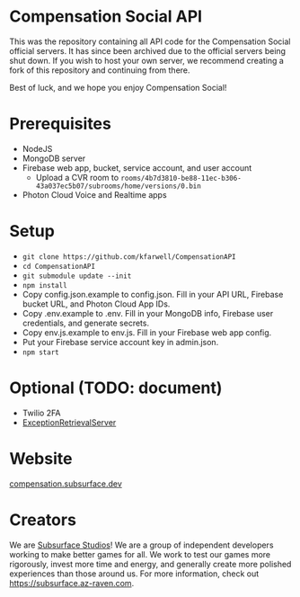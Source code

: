 # Compensation Social API
This was the repository containing all API code for the Compensation Social official servers.
It has since been archived due to the official servers being shut down. If you wish to host
your own server, we recommend creating a fork of this repository and continuing from there.
  
Best of luck, and we hope you enjoy Compensation Social!

# Prerequisites
* NodeJS
* MongoDB server
* Firebase web app, bucket, service account, and user account
  * Upload a CVR room to `rooms/4b7d3810-be88-11ec-b306-43a037ec5b07/subrooms/home/versions/0.bin`
* Photon Cloud Voice and Realtime apps

# Setup
* `git clone https://github.com/kfarwell/CompensationAPI`
* `cd CompensationAPI`
* `git submodule update --init`
* `npm install`
* Copy config.json.example to config.json. Fill in your API URL, Firebase bucket URL, and Photon Cloud App IDs.
* Copy .env.example to .env. Fill in your MongoDB info, Firebase user credentials, and generate secrets.
* Copy env.js.example to env.js. Fill in your Firebase web app config.
* Put your Firebase service account key in admin.json.
* `npm start`

# Optional (TODO: document)
* Twilio 2FA
* [ExceptionRetrievalServer](https://github.com/SubsurfaceStudios/ExceptionRetrievalServer)

# Website
[compensation.subsurface.dev](https://compensation.subsurface.dev)

# Creators
We are [Subsurface Studios](https://subsurface.az-raven.com)! We are a group of independent
developers working to make better games for all. We work to test our games more rigorously,
invest more time and energy, and generally create more polished experiences than those around
us. For more information, check out https://subsurface.az-raven.com.
